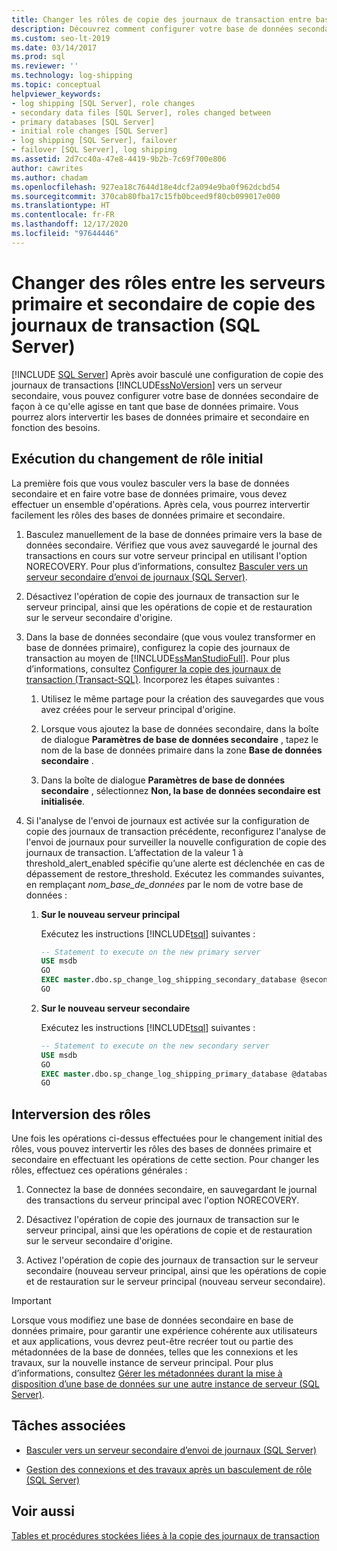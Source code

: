 ```yaml
---
title: Changer les rôles de copie des journaux de transaction entre base de données primaire et base de données secondaire
description: Découvrez comment configurer votre base de données secondaire pour qu’elle joue le rôle de base de données primaire dans le cadre de votre solution de copie des journaux de transaction SQL Server.
ms.custom: seo-lt-2019
ms.date: 03/14/2017
ms.prod: sql
ms.reviewer: ''
ms.technology: log-shipping
ms.topic: conceptual
helpviewer_keywords:
- log shipping [SQL Server], role changes
- secondary data files [SQL Server], roles changed between
- primary databases [SQL Server]
- initial role changes [SQL Server]
- log shipping [SQL Server], failover
- failover [SQL Server], log shipping
ms.assetid: 2d7cc40a-47e8-4419-9b2b-7c69f700e806
author: cawrites
ms.author: chadam
ms.openlocfilehash: 927ea18c7644d18e4dcf2a094e9ba0f962dcbd54
ms.sourcegitcommit: 370cab80fba17c15fb0bceed9f80cb099017e000
ms.translationtype: HT
ms.contentlocale: fr-FR
ms.lasthandoff: 12/17/2020
ms.locfileid: "97644446"
---
```

# <a name="change-roles-between-primary-and-secondary-log-shipping-servers-sql-server"></a>Changer des rôles entre les serveurs primaire et secondaire de copie des journaux de transaction (SQL Server)
 [!INCLUDE [SQL Server](../../includes/applies-to-version/sqlserver.md)]
  Après avoir basculé une configuration de copie des journaux de transactions [!INCLUDE[ssNoVersion](../../includes/ssnoversion-md.md)] vers un serveur secondaire, vous pouvez configurer votre base de données secondaire de façon à ce qu'elle agisse en tant que base de données primaire. Vous pourrez alors intervertir les bases de données primaire et secondaire en fonction des besoins.  
  
## <a name="performing-the-initial-role-change"></a>Exécution du changement de rôle initial  
 La première fois que vous voulez basculer vers la base de données secondaire et en faire votre base de données primaire, vous devez effectuer un ensemble d'opérations. Après cela, vous pourrez intervertir facilement les rôles des bases de données primaire et secondaire.  
  
1.  Basculez manuellement de la base de données primaire vers la base de données secondaire. Vérifiez que vous avez sauvegardé le journal des transactions en cours sur votre serveur principal en utilisant l'option NORECOVERY. Pour plus d’informations, consultez [Basculer vers un serveur secondaire d’envoi de journaux &#40;SQL Server&#41;](../../database-engine/log-shipping/fail-over-to-a-log-shipping-secondary-sql-server.md).  
  
2.  Désactivez l'opération de copie des journaux de transaction sur le serveur principal, ainsi que les opérations de copie et de restauration sur le serveur secondaire d'origine.  
  
3.  Dans la base de données secondaire (que vous voulez transformer en base de données primaire), configurez la copie des journaux de transaction au moyen de [!INCLUDE[ssManStudioFull](../../includes/ssmanstudiofull-md.md)]. Pour plus d’informations, consultez [Configurer la copie des journaux de transaction &#40;Transact-SQL&#41;](../../database-engine/log-shipping/configure-log-shipping-sql-server.md). Incorporez les étapes suivantes :  
  
    1.  Utilisez le même partage pour la création des sauvegardes que vous avez créées pour le serveur principal d'origine.  
  
    2.  Lorsque vous ajoutez la base de données secondaire, dans la boîte de dialogue **Paramètres de base de données secondaire** , tapez le nom de la base de données primaire dans la zone **Base de données secondaire** .  
  
    3.  Dans la boîte de dialogue **Paramètres de base de données secondaire** , sélectionnez **Non, la base de données secondaire est initialisée**.  
  
4.  Si l'analyse de l'envoi de journaux est activée sur la configuration de copie des journaux de transaction précédente, reconfigurez l'analyse de l'envoi de journaux pour surveiller la nouvelle configuration de copie des journaux de transaction.  L’affectation de la valeur 1 à threshold_alert_enabled spécifie qu’une alerte est déclenchée en cas de dépassement de restore_threshold. Exécutez les commandes suivantes, en remplaçant *nom_base_de_données* par le nom de votre base de données :  
  
    1.  **Sur le nouveau serveur principal**  
  
         Exécutez les instructions [!INCLUDE[tsql](../../includes/tsql-md.md)] suivantes :  
  
        ```sql  
        -- Statement to execute on the new primary server  
        USE msdb  
        GO  
        EXEC master.dbo.sp_change_log_shipping_secondary_database @secondary_database = N'database_name', @threshold_alert_enabled = 1;  
        GO  
        ```  
  
    2.  **Sur le nouveau serveur secondaire**  
  
         Exécutez les instructions [!INCLUDE[tsql](../../includes/tsql-md.md)] suivantes :  
  
        ```sql  
        -- Statement to execute on the new secondary server  
        USE msdb  
        GO  
        EXEC master.dbo.sp_change_log_shipping_primary_database @database=N'database_name', @threshold_alert_enabled = 1;  
        GO  
        ```  
  
## <a name="swapping-roles"></a>Interversion des rôles  
 Une fois les opérations ci-dessus effectuées pour le changement initial des rôles, vous pouvez intervertir les rôles des bases de données primaire et secondaire en effectuant les opérations de cette section. Pour changer les rôles, effectuez ces opérations générales :  
  
1.  Connectez la base de données secondaire, en sauvegardant le journal des transactions du serveur principal avec l'option NORECOVERY.  
  
2.  Désactivez l'opération de copie des journaux de transaction sur le serveur principal, ainsi que les opérations de copie et de restauration sur le serveur secondaire d'origine.  
  
3.  Activez l'opération de copie des journaux de transaction sur le serveur secondaire (nouveau serveur principal, ainsi que les opérations de copie et de restauration sur le serveur principal (nouveau serveur secondaire).  
  
> [!IMPORTANT]  
>  Lorsque vous modifiez une base de données secondaire en base de données primaire, pour garantir une expérience cohérente aux utilisateurs et aux applications, vous devrez peut-être recréer tout ou partie des métadonnées de la base de données, telles que les connexions et les travaux, sur la nouvelle instance de serveur principal. Pour plus d’informations, consultez [Gérer les métadonnées durant la mise à disposition d’une base de données sur une autre instance de serveur &#40;SQL Server&#41;](../../relational-databases/databases/manage-metadata-when-making-a-database-available-on-another-server.md).  
  
##  <a name="related-tasks"></a><a name="RelatedTasks"></a> Tâches associées  
  
-   [Basculer vers un serveur secondaire d’envoi de journaux &#40;SQL Server&#41;](../../database-engine/log-shipping/fail-over-to-a-log-shipping-secondary-sql-server.md)  
  
-   [Gestion des connexions et des travaux après un basculement de rôle &#40;SQL Server&#41;](../../sql-server/failover-clusters/management-of-logins-and-jobs-after-role-switching-sql-server.md)  
  
## <a name="see-also"></a>Voir aussi  
 [Tables et procédures stockées liées à la copie des journaux de transaction](../../database-engine/log-shipping/log-shipping-tables-and-stored-procedures.md)  
  
  
